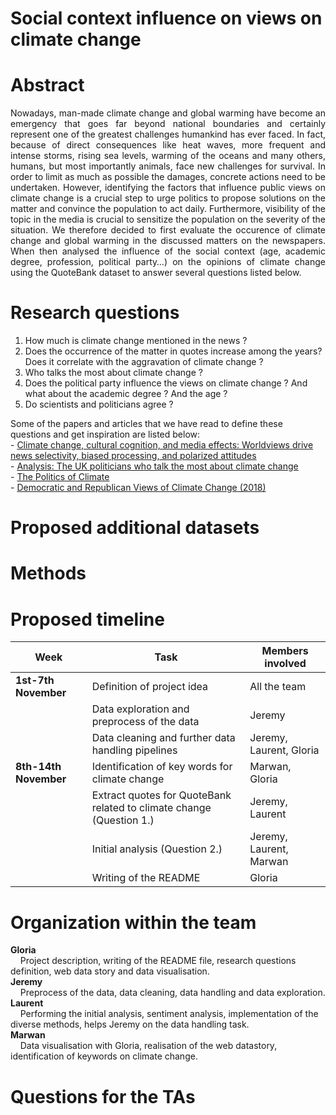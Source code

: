 # **Social context influence on views on climate change**
# Abstract
<p align= "justify"> Nowadays, man-made climate change and global warming have become an emergency that goes far beyond national boundaries and certainly represent one of the greatest challenges humankind has ever faced. In fact, because of direct consequences like heat waves, more frequent and intense storms, rising sea levels, warming of the oceans and many others, humans, but most importantly animals, face new challenges for survival. In order to limit as much as possible the damages, concrete actions need to be undertaken. However, identifying the factors that influence public views on climate change is a crucial step to urge politics to propose solutions on the matter and convince the population to act daily. Furthermore, visibility of the topic in the media is crucial to sensitize the population on the severity of the situation. We therefore decided to first evaluate the occurence of climate change and global warming in the discussed matters on the newspapers. When then analysed the influence of the social context (age, academic degree, profession, political party…) on the opinions of climate change using the QuoteBank dataset to answer several questions listed below.</p>

# Research questions
1.	How much is climate change mentioned in the news ? 
2.	Does the occurrence of the matter in quotes increase among the years? Does it correlate with the aggravation of climate change ?
3.	Who talks the most about climate change ?
4.	Does the political party influence the views on climate change ? And what about the academic degree ? And the age ?
5.	Do scientists and politicians agree ?

Some of the papers and articles that we have read to define these questions and get inspiration are listed below:<br />
    - [Climate change, cultural cognition, and media effects: Worldviews drive news selectivity, biased processing, and polarized attitudes](https://doi.org/10.1177%2F0963662518801170)<br />
    - [Analysis: The UK politicians who talk the most about climate change](https://www.carbonbrief.org/analysis-the-uk-politicians-who-talk-the-most-about-climate-change)<br />
    - [The Politics of Climate](https://www.pewresearch.org/internet/wp-content/uploads/sites/9/2016/10/PS_2016.10.04_Politics-of-Climate_FINAL.pdf)<br />
    - [Democratic and Republican Views of Climate Change (2018)](https://climatecommunication.yale.edu/visualizations-data/partisan-maps-2018/)<br />

# Proposed additional datasets

# Methods

# Proposed timeline
|**Week**|**Task**|**Members involved**|
|----|----|----------------|
|**1st-7th November**|Definition of project idea|All the team|
|   |Data exploration and preprocess of the data|Jeremy|
| |Data cleaning and further data handling pipelines|Jeremy, Laurent, Gloria|
|**8th-14th November**|Identification of key words for climate change|Marwan, Gloria|
| |Extract quotes for QuoteBank related to climate change (Question 1.)|Jeremy, Laurent|
| |Initial analysis (Question 2.)|Jeremy, Laurent, Marwan|
| |Writing of the README|Gloria|


# Organization within the team
**Gloria**<br />
    Project description, writing of the README file, research questions definition, web data story and data visualisation.<br />
**Jeremy**<br /> 
    Preprocess of the data, data cleaning, data handling and data exploration.<br />
**Laurent**<br />
    Performing the initial analysis, sentiment analysis, implementation of the diverse methods, helps Jeremy on the data handling task.<br />
**Marwan**<br />
    Data visualisation with Gloria, realisation of the web datastory, identification of keywords on climate change.<br />


# Questions for the TAs

